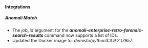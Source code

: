 #### Integrations
##### Anomali Match
- The *job_id* argument for the ***anomali-enterprise-retro-forensic-search-results*** command now supports a list of IDs.
- Updated the Docker image to: *demisto/python3:3.9.2.17957*.
